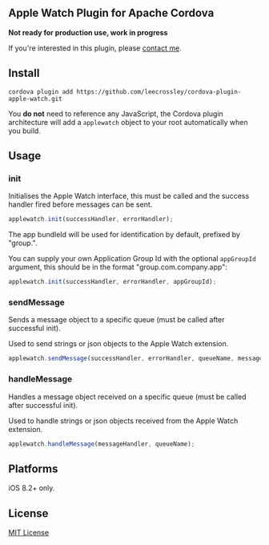 ## Apple Watch Plugin for Apache Cordova

**Not ready for production use, work in progress**

If you're interested in this plugin, please [contact me](http://ilee.co.uk/contact-me/).

## Install

```
cordova plugin add https://github.com/leecrossley/cordova-plugin-apple-watch.git
```

You **do not** need to reference any JavaScript, the Cordova plugin architecture will add a `applewatch` object to your root automatically when you build.

## Usage

### init

Initialises the Apple Watch interface, this must be called and the success handler fired before messages can be sent.

```js
applewatch.init(successHandler, errorHandler);
```

The app bundleId will be used for identification by default, prefixed by "group.".

You can supply your own Application Group Id with the optional `appGroupId` argument, this should be in the format "group.com.company.app":

```js
applewatch.init(successHandler, errorHandler, appGroupId);
```

### sendMessage

Sends a message object to a specific queue (must be called after successful init).

Used to send strings or json objects to the Apple Watch extension.

```js
applewatch.sendMessage(successHandler, errorHandler, queueName, message);
```

### handleMessage

Handles a message object received on a specific queue (must be called after successful init).

Used to handle strings or json objects received from the Apple Watch extension.

```js
applewatch.handleMessage(messageHandler, queueName);
```

## Platforms

iOS 8.2+ only.

## License

[MIT License](http://ilee.mit-license.org)
